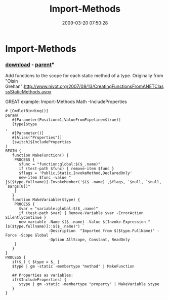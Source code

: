 ﻿---
pid:            969
parent:         162
children:       
poster:         Joel Bennett
title:          Import-Methods
date:           2009-03-20 07:50:28
format:         posh
---

# Import-Methods

### [download](969.ps1) - [parent](162.md)"

Add functions to the scope for each static method of a type. Originally from "Oisin Grehan":http://www.nivot.org/2007/08/13/CreatingFunctionsFromANETClasssStaticMethods.aspx

GREAT example: Import-Methods Math -IncludeProperties

```posh
# [CmdletBinding()]
param(
   #[Parameter(Position=1,ValueFromPipeline=$true)]
   [type]$type
,
   #[Parameter()]
   #[Alias("Properties")]
   [switch]$IncludeProperties
)
BEGIN {
   function MakeFunction() {
    PROCESS {
      $func = "function:global:$($_.name)"
      if (test-path $func) { remove-item $func }
      $flags = 'Public,Static,InvokeMethod,DeclaredOnly'
      new-item $func -value "[$($type.fullname)].InvokeMember('$($_.name)',$flags, `$null, `$null, `$args[0])"
    } 
   } 
   function MakeVariable($type) {
    PROCESS {
      $var = "variable:global:$($_.name)"
      if (test-path $var) { Remove-Variable $var -ErrorAction SilentlyContinue }
      new-variable -Name $($_.name) -Value $(Invoke-Expression "[$($type.fullname)]::$($_.name)") `
                   -Description  "Imported from $($type.FullName)" -Force -Scope Global `
                   -Option AllScope, Constant, ReadOnly
    }
   }
}
PROCESS {
   if($_) { $type = $_ }
   $type | gm -static -membertype "method" | MakeFunction

   ## Properties as variables:
   if($IncludeProperties) {
      $type | gm -static -membertype "property" | MakeVariable $type
   } 
}



```

